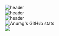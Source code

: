 ![header](https://capsule-render.vercel.app/api?type=waving&color=0:446921,50:004a05,100:216940)
<br />
![header](https://capsule-render.vercel.app/api?type=transparent&&color=gradient&&customColorList=10,0height=200&section=header&text=mCaHtA&animation=blink&fontSize=90&stroke=00FF00&descAlign=50&fontAlignY=75&theme=merko)
<br />
![header](https://capsule-render.vercel.app/api?type=transparent&&color=gradient&&customColorList=10,0height=200&section=header&text=抹茶&animation=blink&fontSize=75&stroke=00FF00&descAlign=50&fontAlignY=40&theme=merko)
<br />
![Anurag's GitHub stats](https://github-readme-stats.vercel.app/api?username=mCaHtA&show_icons=true&theme=merko)
<br />
<a href="https://www.instagram.com/cha_tmdgus/?hl=ko" target="_blank"><img src="https://img.shields.io/badge/@cha_tmdgus-#ff1255?style=social&logo=instagram&logoColor=#ffffff"/></a>

<!--
**mCaHtA/mCaHtA** is a ✨ _special_ ✨ repository because its `README.md` (this file) appears on your GitHub profile.

Here are some ideas to get you started:

- 🔭 I’m currently working on ...
- 🌱 I’m currently learning ...
- 👯 I’m looking to collaborate on ...
- 🤔 I’m looking for help with ...
- 💬 Ask me about ...
- 📫 How to reach me: ...
- 😄 Pronouns: ...
- ⚡ Fun fact: ...
-->
